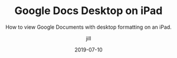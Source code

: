 ---
title: Google Docs Desktop on iPad
subtitle: How to view Google Documents with desktop formatting on an iPad.
type: handout
layout: default
author: jill
modal-id: 10
date: 2019-07-10
img: googleDocs.png
thumbnail: googleDocs.png
fontAwesome: 
iconColor: 
alt: image-alt
project-date: July 2019
student: 
pdf-title: Google_Docs_Viewing_Desktop_Site_on_Chrome_App.pdf
description: 

---